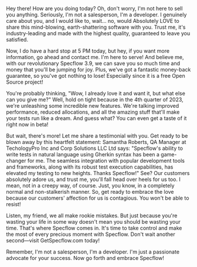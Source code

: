 Hey there! How are you doing today? Oh, don't worry, I'm not here to sell you anything. Seriously, I'm not a salesperson, I'm a developer. I genuinely care about you, and I would like to, wait... no, would Absolutely LOVE to share this mind-blowing, earth-shattering software with you. Trust me, it's industry-leading and made with the highest quality, guaranteed to leave you satisfied.

Now, I do have a hard stop at 5 PM today, but hey, if you want more information, go ahead and contact me. I'm here to serve! And believe me, with our revolutionary Specflow 3.9, we can save you so much time and money that you'll be jumping for joy. Plus, we've got a fantastic money-back guarantee, so you've got nothing to lose!  Especially since it is a free Open Source project!

You're probably thinking, "Wow, I already love it and want it, but what else can you give me?" Well, hold on tight because in the 4th quarter of 2023, we're unleashing some incredible new features. We're talking improved performance, reduced allocations, and all the amazing stuff that'll make your tests run like a dream. And guess what? You can even get a taste of it right now in beta!

But wait, there's more! Let me share a testimonial with you. Get ready to be blown away by this heartfelt statement:
Samantha Roberts, QA Manager at TechologyPro Inc and Corp Solutions LLC Ltd says:
 "Specflow's ability to write tests in natural language using Gherkin syntax has been a game-changer for me. The seamless integration with popular development tools and frameworks, along with its robust test execution capabilities, has elevated my testing to new heights. Thanks Specflow!" See? Our customers absolutely adore us, and trust me, you'll fall head over heels for us too. I mean, not in a creepy way, of course. Just, you know, in a completely normal and non-stalkerish manner. So, get ready to embrace the love because our customers' affection for us is contagious. You won't be able to resist!

Listen, my friend, we all make rookie mistakes. But just because you're wasting your life in some way doesn't mean you should be wasting your time. That's where Specflow comes in. It's time to take control and make the most of every precious moment with Specflow. Don't wait another second—visit GetSpecflow.com today!

Remember, I'm not a salesperson, I'm a developer. I'm just a passionate advocate for your success. Now go forth and embrace Specflow!
